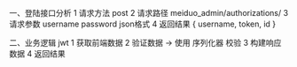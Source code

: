 一、登陆接口分析
1 请求方法 post
2 请求路径 meiduo_admin/authorizations/
3 请求参数 username password  json格式
4 返回结果 { username, token, id }

二、业务逻辑 jwt
1 获取前端数据
2 验证数据 -> 使用 序列化器 校验
3 构建响应数据
4 返回结果
